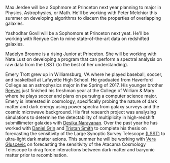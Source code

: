 Max Jerdee will be a Sophmore at Princeton next year planning to major in Physics, Astrophysics, or Math. He'll be working with Peter Melchior this summer on developing algorithms to discern the properties of overlapping galaxies. 

Yashodhar Govil will be a Sophomore at Princeton next yeat. He'll be working with Renyue Cen to mine state-of-the-art data on redshifted galaxies.

Madelyn Broome is a rising Junior at Princeton. She will be working with Nate Lust on developing a program that can perform a spectral analysis on raw data from the LSST (to the best of her understanding).

Emery Trott grew up in Williamsburg, VA where he played baseball, soccer, and basketball at Lafayette High School. He graduated from Haverford College as an astrophysics major in the Spring of 2017. His younger brother [Reeves](http://www.tribeathletics.com/roster.aspx?rp_id=6993) just finished his freshman year at the College of William & Mary where he plays soccer and plans on pursuing a computer science major. Emery is interested in cosmology, specifically probing the nature of dark matter and dark energy using power spectra from galaxy surveys and the cosmic microwave background. His first research project was analyzing simulations to determine the detectability of multiplicity in high-redshift submillimeter galaxies with [Desika Narayanan](http://desika.haverford.edu/). Over the past year he has worked with [Daniel Grin](http://danielgrin.net/) and [Tristan Smith](https://darkuniverse.swarthmore.edu/) to complete his thesis on forecasting the sensitivity of the Large Synoptic Survey Telescope [(LSST)](https://www.lsst.org/) to ultra-light dark matter axions. This summer he will be working with [Vera Gluscevic](http://www.sns.ias.edu/~verag/) on forecasting the sensitivity of the Atacama Cosmology Telescope to drag force interactions between dark matter and baryonic matter prior to recombination.
